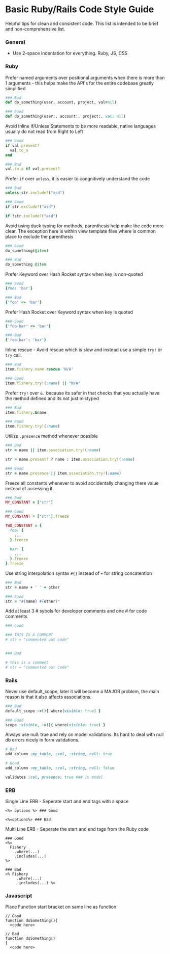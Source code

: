 # Basic Ruby/Rails Code Style Guide

Helpful tips for clean and consistent code. This list is intended to be brief and non-comprehensive list.

### General

- Use 2-space indentation for everything. Ruby, JS, CSS


### Ruby

Prefer named arguments over positional arguments when there is more than 1 arguments - this helps make the API's for the entire codebase greatly simplified

```ruby
### Bad
def do_something(user, account, project, val=nil)

### Good
def do_something(user:, account:, project:, val: nil)
```



Avoid Inline If/Unless Statements to be more readable, native languages usually do not read from Right to Left

```ruby
### Good
if val.present?
  val.to_a
end

### Bad
val.to_a if val.present?
```

Prefer `if` over `unless`, it is easier to congnitively understand the code

```ruby
### Bad
unless str.include?("asd")

### Good
if str.exclude?("asd")

if !str.include?("asd")
```


Avoid using duck typing for methods, parenthesis help make the code more clear. The exception here is within view template files where is common place to exclude the parenthesis

```ruby
### Good
do_something(@item)

### Bad
do_something @item
````


Prefer Keyword over Hash Rocket syntax when key is non-quoted

```ruby
### Good
{foo: 'bar'}

### Bad
{'foo' => 'bar'}
```

Prefer Hash Rocket over Keyword syntax when key is quoted

```ruby
### Good
{'foo-bar' => 'bar'}

### Bad
{'foo-bar': 'bar'}
```

Inline rescue - Avoid rescue which is slow and instead use a simple `try!` or `try` call.

```ruby
### Bad
item.fishery.name rescue 'N/A'

### Good
item.fishery.try!(:name) || "N/A"
```

Prefer `try!` over `&.` because its safer in that checks that you actually have the method defined and its not just mistyped

```ruby
### Bad
item.fishery.&name

### Good
item.fishery.try!(:name)
```



Utilize `.presence` method whenever possible

```ruby
### Bad
str = name || item.association.try!(:name)

str = name.present? ? name : item.association.try!(:name)

### Good
str = name.presence || item.association.try!(:name)
```


Freeze all constants whenever to avoid accidentally changing there value instead of accessing it.

```ruby
### Bad
MY_CONSTANT = ["str"]

### Good
MY_CONSTANT = ["str"].freeze

TWO_CONSTANT = {
  foo: {
    ...
  }.freeze
  
  bar: {
    ...
  }.freeze
}.freeze
```


Use string interpolation syntax `#{}` instead of `+` for string concatention

```ruby
### Bad
str = name + ' ' + other

### Good
str = "#{name} #{other}"
```


Add at least 3 # sybols for developer comments and one # for code comments

```ruby
### Good

### THIS IS A COMMENT
# str = "commented out code"


### Bad

# this is a comment
# str = "commented out code"
```


### Rails


Never use default_scope, later it will become a MAJOR problem, the main reason is that it also affects associations.

```ruby
### Bad
default_scope ->(){ where(visible: true) }

### Good
scope :visible, ->(){ where(visible: true) }
```

Always use null: true and rely on model validations. Its hard to deal with null db errors nicely in form validations.

```ruby
# Bad
add_column :my_table, :col, :string, null: true

# Good
add_column :my_table, :col, :string, null: false

validates :col, presence: true ### in model
```


### ERB

Single Line ERB - Seperate start and end tags with a space

```
<%= options %> ### Good

<%=options%> ### Bad
```

Multi Line ERB - Seperate the start and end tags from the Ruby code

```erb
### Good
<%=
  Fishery
    .where(...)
    .includes(...)
%>

### Bad
<% Fishery
     .where(...)
     .includes(...) %>
```

### Javascript

Place Function start bracket on same line as function

```javscript
// Good
function doSomething(){
  <code here>

// Bad
function doSomething()
{
  <code here>
```
